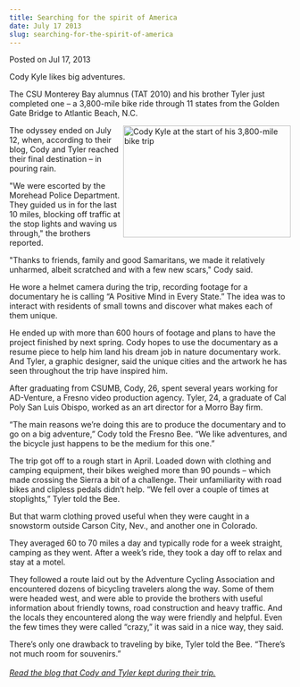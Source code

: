 ```yaml
---
title: Searching for the spirit of America
date: July 17 2013
slug: searching-for-the-spirit-of-america
---
```


 



<span class="date">Posted on Jul 17, 2013    </span>
<p>Cody Kyle likes big adventures.</p>
<p>The CSU Monterey Bay alumnus (TAT 2010) and his brother Tyler
just completed one &#x2013; a 3,800-mile bike ride through 11 states from
the Golden Gate Bridge to Atlantic Beach, N.C.</p>
<p><img alt="Cody Kyle at the start of his 3,800-mile bike trip" src="https://news.csumb.edu/sites/default/files/65/attachments/news/images/cody_kyle.jpg" style="float:right; width:300px; height:200px">The odyssey ended
on July 12, when, according to their blog, Cody and Tyler reached
their final destination &#x2013; in pouring rain.</img></p>
<p>&quot;We were escorted by the Morehead Police Department. They guided
us in for the last 10 miles, blocking off traffic at the stop
lights and waving us through,&quot; the brothers reported.</p>
<p>&quot;Thanks to friends, family and good Samaritans, we made it
relatively unharmed, albeit scratched and with a few new scars,&quot;
Cody said.</p>
<p>He wore a helmet camera during the trip, recording footage for a
documentary he is calling &#x201C;A Positive Mind in Every State.&#x201D; The
idea was to interact with residents of small towns and discover
what makes each of them unique.</p>
<p>He ended up with more than 600 hours of footage and plans to
have the project finished by next spring. Cody hopes to use the
documentary as a resume piece to help him land his dream job in
nature documentary work. And Tyler, a graphic designer, said the
unique cities and the artwork he has seen throughout the trip have
inspired him.</p>
<p>After graduating from CSUMB, Cody, 26, spent several years
working for AD-Venture, a Fresno video production agency. Tyler,
24, a graduate of Cal Poly San Luis Obispo, worked as an art
director for a Morro Bay firm.</p>
<p>&#x201C;The main reasons we&#x2019;re doing this are to produce the
documentary and to go on a big adventure,&#x201D; Cody told the Fresno
Bee. &#x201C;We like adventures, and the bicycle just happens to be the
medium for this one.&#x201D;</p>
<p>The trip got off to a rough start in April. Loaded down with
clothing and camping equipment, their bikes weighed more than 90
pounds &#x2013; which made crossing the Sierra a bit of a challenge. Their
unfamiliarity with road bikes and clipless pedals didn&#x2019;t help. &#x201C;We
fell over a couple of times at stoplights,&#x201D; Tyler told the Bee.</p>
<p>But that warm clothing proved useful when they were caught in a
snowstorm outside Carson City, Nev., and another one in
Colorado.</p>
<p>They averaged 60 to 70 miles a day and typically rode for a week
straight, camping as they went. After a week&#x2019;s ride, they took a
day off to relax and stay at a motel.</p>
<p>They followed a route laid out by the Adventure Cycling
Association and encountered dozens of bicycling travelers along the
way. Some of them were headed west, and were able to provide the
brothers with useful information about friendly towns, road
construction and heavy traffic. And the locals they encountered
along the way were friendly and helpful. Even the few times they
were called &#x201C;crazy,&#x201D; it was said in a nice way, they said.</p>
<p>There&#x2019;s only one drawback to traveling by bike, Tyler told the
Bee. &#x201C;There&#x2019;s not much room for souvenirs.&#x201D;<br>
<br>
<a href="https://outthereinit.wordpress.com" rel="nofollow"><em>Read
the blog that Cody and Tyler kept during their trip.</em></a></br></br></p>





```
